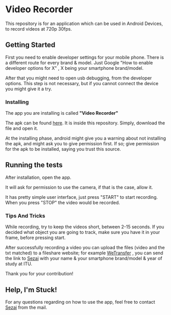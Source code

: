 # Video Recorder

This repository is for an application which can be used in Android Devices, to record videos at 720p 30fps.

## Getting Started

First you need to enable developer settings for your mobile phone. There is a different route for every brand & model. Just Google "How to enable developer options for X" , X being your smartphone brand/model.

After that you might need to open usb debugging, from the developer options. This step is not necessary, but if you cannot connect the device you might give it a try.

### Installing

The app you are installing is called **"Video Recorder"**

The apk can be found [here](https://github.com/kantarcise/Video-Tracker/blob/master/VideoRecorder.apk). It is inside this repository. Simply, download the file and open it.

At the installing phase, android might give you a warning about not installing the apk, and might ask you to give permission first. If so; give permission for the apk to be installed, saying you trust this source.

 <!--- The next step is to make the folder inside your phones "Internal Storage." Basically make the folder named **"VideoSource"** inside **DCIM**. This is case-sensitive, so make sure you are naming the folder exactly this.
--->

## Running the tests

After installation, open the app.

It will ask for permission to use the camera, if that is the case, allow it.

It has pretty simple user interface, just press "START" to start recording. When you press "STOP" the video would be recorded.

### Tips And Tricks

While recording, try to keep the videos short, between 2-15 seconds. If you decided what object you are going to track, make sure you have it in your frame, before pressing start. 

After successfully recording a video you can upload the files (video and the txt matched) to a fileshare website; for example [WeTransfer](https://wetransfer.com/) , you can send the link to [Sezai](mailto:sezaiburakkantarci@gmail.com) with your name & your smartphone brand/model & year of study at ITU.

Thank you for your contribution!

## Help, I'm Stuck!

For any questions regarding on how to use the app, feel free to contact [Sezai](mailto:sezaiburakkantarci@gmail.com) from the mail. 



